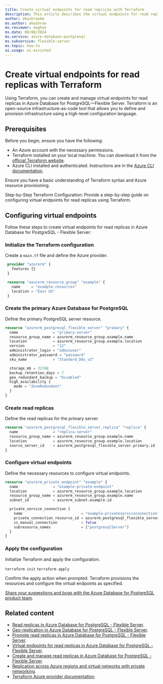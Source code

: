 ```yaml
---
title: Create virtual endpoints for read replicas with Terraform
description: This article describes the virtual endpoints for read replica feature using Terraform for Azure Database for PostgreSQL - Flexible Server.
author: akashraokm
ms.author: akashrao
ms.reviewer: maghan
ms.date: 08/08/2024 
ms.service: azure-database-postgresql
ms.subservice: flexible-server
ms.topic: how-to
ai.usage: ai-assisted
---
```


# Create virtual endpoints for read replicas with Terraform

Using Terraform, you can create and manage virtual endpoints for read replicas in Azure Database for PostgreSQL—Flexible Server. Terraform is an open-source infrastructure-as-code tool that allows you to define and provision infrastructure using a high-level configuration language.

## Prerequisites

Before you begin, ensure you have the following:

- An Azure account with the necessary permissions.
- Terraform installed on your local machine. You can download it from the [official Terraform website](https://www.terraform.io/downloads.html).
- Azure CLI installed and authenticated. Instructions are in the [Azure CLI documentation](/cli/azure/install-azure-cli).

Ensure you have a basic understanding of Terraform syntax and Azure resource provisioning.

Step-by-Step Terraform Configuration: Provide a step-by-step guide on configuring virtual endpoints for read replicas using Terraform.

## Configuring virtual endpoints

Follow these steps to create virtual endpoints for read replicas in Azure Database for PostgreSQL - Flexible Server:

### Initialize the Terraform configuration

  Create a `main.tf` file and define the Azure provider.

  ```terraform
   provider "azurerm" {
     features {}
   }

   resource "azurerm_resource_group" "example" {
     name     = "example-resources"
     location = "East US"
   }
  ```

### Create the primary Azure Database for PostgreSQL

Define the primary PostgreSQL server resource.

```terraform
resource "azurerm_postgresql_flexible_server" "primary" {
  name                = "primary-server"
  resource_group_name = azurerm_resource_group.example.name
  location            = azurerm_resource_group.example.location
  version             = "12"
  administrator_login = "adminuser"
  administrator_password = "password"
  sku_name            = "Standard_D4s_v3"

  storage_mb = 32768
  backup_retention_days = 7
  geo_redundant_backup = "Disabled"
  high_availability {
    mode = "ZoneRedundant"
  }
}
```

### Create read replicas

Define the read replicas for the primary server.

```terraform
resource "azurerm_postgresql_flexible_server_replica" "replica" {
  name                = "replica-server"
  resource_group_name = azurerm_resource_group.example.name
  location            = azurerm_resource_group.example.location
  source_server_id    = azurerm_postgresql_flexible_server.primary.id
}
```

### Configure virtual endpoints

Define the necessary resources to configure virtual endpoints.

```terraform
resource "azurerm_private_endpoint" "example" {
  name                = "example-private-endpoint"
  location            = azurerm_resource_group.example.location
  resource_group_name = azurerm_resource_group.example.name
  subnet_id           = azurerm_subnet.example.id

  private_service_connection {
    name                           = "example-privateserviceconnection"
    private_connection_resource_id = azurerm_postgresql_flexible_server.primary.id
    is_manual_connection           = false
    subresource_names              = ["postgresqlServer"]
  }
}
```

### Apply the configuration

Initialize Terraform and apply the configuration.

`terraform init`
`terraform apply`

Confirm the apply action when prompted. Terraform provisions the resources and configure the virtual endpoints as specified.

[Share your suggestions and bugs with the Azure Database for PostgreSQL product team](https://aka.ms/pgfeedback).

## Related content

- [Read replicas in Azure Database for PostgreSQL - Flexible Server](concepts-read-replicas.md).
- [Geo-replication in Azure Database for PostgreSQL - Flexible Server](concepts-read-replicas-geo.md).
- [Promote read replicas in Azure Database for PostgreSQL - Flexible Server](concepts-read-replicas-promote.md).
- [Virtual endpoints for read replicas in Azure Database for PostgreSQL - Flexible Server](concepts-read-replicas-virtual-endpoints.md).
- [Create and manage read replicas in Azure Database for PostgreSQL - Flexible Server](how-to-read-replicas-portal.md).
- [Replication across Azure regions and virtual networks with private networking](concepts-networking-private.md#replication-across-azure-regions-and-virtual-networks-with-private-networking).
- [Terraform Azure provider documentation](https://registry.terraform.io/providers/hashicorp/azurerm/latest/docs).
